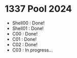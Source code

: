 # 1337 Pool 2024
- Shell00 : Done!
- Shell01 : Done!
- C00 : Done!
- C01 : Done!
- C02 : Done!
- C03 : In progress...
